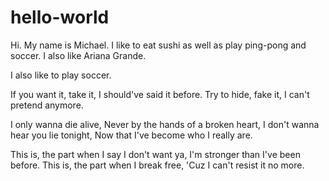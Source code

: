 # hello-world

Hi. My name is Michael. I like to eat sushi as well as play ping-pong and soccer. I also like Ariana Grande.

I also like to play soccer. 

If you want it, take it,
I should've said it before.
Try to hide, fake it,
I can't pretend anymore.

I only wanna die alive,
Never by the hands of a broken heart,
I don't wanna hear you lie tonight,
Now that I've become who I really are.

This is, the part when I say I don't want ya,
I'm stronger than I've been before.
This is, the part when I break free,
'Cuz I can't resist it no more. 